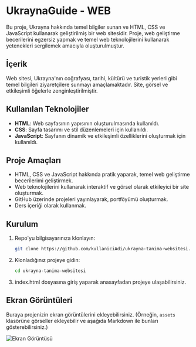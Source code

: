 # UkraynaGuide - WEB

Bu proje, Ukrayna hakkında temel bilgiler sunan ve HTML, CSS ve JavaScript kullanarak geliştirilmiş bir web sitesidir. Proje, web geliştirme becerilerini egzersiz yapmak ve temel web teknolojilerini kullanarak yetenekleri sergilemek amacıyla oluşturulmuştur.

## İçerik

Web sitesi, Ukrayna'nın coğrafyası, tarihi, kültürü ve turistik yerleri gibi temel bilgileri ziyaretçilere sunmayı amaçlamaktadır. Site, görsel ve etkileşimli öğelerle zenginleştirilmiştir.

## Kullanılan Teknolojiler

- **HTML**: Web sayfasının yapısının oluşturulmasında kullanıldı.
- **CSS**: Sayfa tasarımı ve stil düzenlemeleri için kullanıldı.
- **JavaScript**: Sayfanın dinamik ve etkileşimli özelliklerini oluşturmak için kullanıldı.

## Proje Amaçları

- HTML, CSS ve JavaScript hakkında pratik yaparak, temel web geliştirme becerilerimi geliştirmek.
- Web teknolojilerini kullanarak interaktif ve görsel olarak etkileyici bir site oluşturmak.
- GitHub üzerinde projeleri yayınlayarak, portföyümü oluşturmak.
- Ders içeriği olarak kullanmak.

## Kurulum

1. Repo'yu bilgisayarınıza klonlayın:
    ```bash
    git clone https://github.com/kullaniciAdi/ukrayna-tanima-websitesi.git
    ```

2. Klonladığınız projeye gidin:
    ```bash
    cd ukrayna-tanima-websitesi
    ```

3. index.html dosyasına giriş yaparak anasayfadan projeye ulaşabilirsiniz.

## Ekran Görüntüleri

Buraya projenizin ekran görüntülerini ekleyebilirsiniz. (Örneğin, `assets` klasörüne görseller ekleyebilir ve aşağıda Markdown ile bunları gösterebilirsiniz.)

![Ekran Görüntüsü](https://i.imgur.com/hr5kzyO.png)
